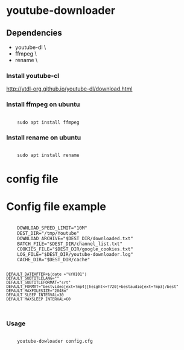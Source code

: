 # youtube-downloader

## Dependencies

- youtube-dl  \
- ffmpeg   \
- rename  \


### Install youtube-cl
http://ytdl-org.github.io/youtube-dl/download.html

### Install ffmpeg on ubuntu

<code>
	sudo apt install ffmpeg
</code>

### Install rename on ubuntu

<code>
	sudo apt install rename
</code>


# config file

# Config file example

<code>
	DOWNLOAD_SPEED_LIMIT="10M"
	DEST_DIR="/tmp/Youtube"
	DOWNLOAD_ARCHIVE="$DEST_DIR/downloaded.txt"
	BATCH_FILE="$DEST_DIR/channel_list.txt"
	COOKIES_FILE="$DEST_DIR/google_cookies.txt"
	LOG_FILE="$DEST_DIR/youtube-downloader.log"
	CACHE_DIR="$DEST_DIR/cache"

	DEFAULT_DATEAFTER=$(date +"%Y0101")
	DEFAULT_SUBTITLELANG=""
	DEFAULT_SUBTITLEFORMAT="srt"
	DEFAULT_FORMAT="bestvideo[ext=?mp4][height<=?720]+bestaudio[ext=?mp3]/best"
	DEFAULT_MAXFILESIZE="2048m"
	DEFAULT_SLEEP_INTERVAL=30
	DEFAULT_MAXSLEEP_INTERVAL=60
</code>


### Usage

<code>
	youtube-dowloader config.cfg
</code>